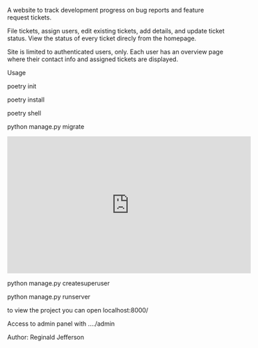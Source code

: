 A website to track development progress on bug reports and feature request tickets.

File tickets, assign users, edit existing tickets, add details, and update ticket status. View the status of every ticket direcly from the homepage.

Site is limited to authenticated users, only. Each user has an overview page where their contact info and assigned tickets are displayed.

Usage

poetry init 

poetry install

poetry shell

python manage.py migrate


<iframe width="560" height="315" src="https://www.youtube.com/embed/jdLZ0P2XDyE?si=DNz6MIgDPJ_FGIeQ" title="YouTube video player" frameborder="0" allow="accelerometer; autoplay; clipboard-write; encrypted-media; gyroscope; picture-in-picture; web-share" referrerpolicy="strict-origin-when-cross-origin" allowfullscreen></iframe>



python manage.py createsuperuser

python manage.py runserver

to view the project you can open localhost:8000/

Access to admin panel with ..../admin

Author: Reginald Jefferson
